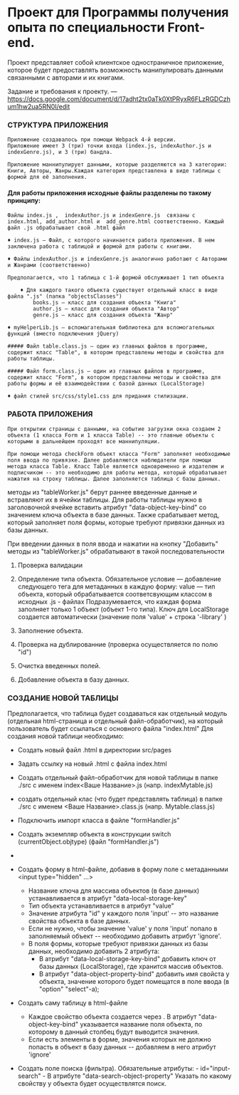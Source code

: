 # Проект для Программы получения опыта по специальности Front-end.

Проект представляет собой клиентское одностраничное приложение, которое будет предоставлять возможность манипулировать данными связанными с авторами и их книгами.


Задание и требования к проекту. — https://docs.google.com/document/d/17adht2tx0aTk0XtPRyxR6FLzRGDCzhum1hw2ua5RN0I/edit

### СТРУКТУРА ПРИЛОЖЕНИЯ

	Приложение создавалось при помощи Webpack 4-й версии. 
	Приложение имеет 3 (три) точки входа (index.js, indexAuthor.js и indexGenre.js), и 3 (три) бандла.

	Приложение маннипулирует данными, которые разделяются на 3 категории: Книги, Авторы, Жанры.Каждая категория представлена в виде таблицы с формой для её заполнения. 

#### Для работы приложения исходные файлы разделены по такому принципу:

	Файлы index.js ,  indexAuthor.js и indexGenre.js  связаны с index.html, add_author.html и  add_genre.html соответственно. Каждый файл .js обрабатывает свой .html файл

	♦ index.js — Файл, с которого начинается работа приложения. В нем заключена работа с таблицой и формой для работы с книгами.

	♦ Файлы indexAuthor.js и indexGenre.js аналогично работают с Авторами и Жанрами (соответственно)

	Предполагается, что 1 таблица с 1-й формой обслуживает 1 тип объекта

		♦ Для каждого такого объекта существует отдельный класс в виде файла ".js" (папка "objectsClasses")
			books.js — класс для создания объекта "Книга"
			author.js — класс для создания объекта "Автор"
			genre.js — класс для создания объекта "Жанр"

	♦ myHelperLib.js — вспомагательная библиотека для вспомогательных функций (вместо подключения jQuery)

	##### Файл table.class.js — один из главных файлов в программе, содержит класс "Table", в котором представлены методы и свойства для работы таблицы.

	##### Файл form.class.js — один из главных файлов в программе, содержит класс "Form", в котором представлены методы и свойства для работы формы и её взаимодействии с базой данных (LocalStorage) 
	
	♦ файл стилей src/css/style1.css для придания стилизации.


### РАБОТА ПРИЛОЖЕНИЯ

	При открытии страницы с данными, на событие загрузки окна создаем 2 объекта (1 класса Form и 1 класса Table) -- это главные объекты с которыми в дальнейшем проходят все маннипуляции.

	При помощи метода checkForm объект класса "Form" заполняет необходимые поля ввода по привязке. Далее добавляются наблюдатели при помощи метода класса Table. Класс Table является одновременно и издателем и подписчиком -- это необходимо для работы метода, который обрабатывает нажатия на строку таблицы. Далее заполняется таблица с базы данных. 



методы из "tableWorker.js" берут раннее введенные данные и встравляют их в ячейки таблицы. Для работы таблицы нужно в заголовочной ячейке <th> вставить атрибут "data-object-key-bind" со значением ключа объекта в базе данных.
Также  срабатывает метод, который заполняет поля формы, которые требуют привязки данных из базы данных.

При введении данных в поля ввода и нажатии на кнопку "Добавить" методы из "tableWorker.js" обрабатывают в такой последовательности
1. Проверка валидации
2. Определение типа объекта. Обязательное условие — добавление следующего тега для метаданных в каждую форму:
		<input type="hidden" id="objtype" value="book" data-local-storage-key="Book-Library">
		value — тип объекта, который обрабатывается соответсвующим классом в исходных .js - файлах
Подразумевается, что каждая форма заполняет только 1 объект (объект 1-го типа). Ключ для LocalStorage создается автоматически (значение поля 'value' + строка '-library' )

3. Заполнение объекта. 
4. Проверка на дублированние (проверка осуществляется по полю "id")
5. Очистка введенных полей.
6. Добавление объекта в базу данных.


### СОЗДАНИЕ НОВОЙ ТАБЛИЦЫ

Предполагается, что таблица будет создаваться как отдельный модуль (отдельная html-страница и отдельный файл-обработчик), на который пользователь будет ссылаться с основного файла "index.html"
Для создания новой таблици необходимо:

- Создать новый файл .html в директории src/pages
- Задать ссылку на новый .html с файла index.html
- Создать отдельный файл-обработчик для новой таблицы в папке ./src с именем index<Ваше Название>.js (напр. indexMytable.js)
- создать отдельный клас (что будет представлять таблица) в папке ./src с именем <Ваше Название>.class.js (напр. Mytable.class.js)
- Подключить импорт класса в файле "formHandler.js"
- Создать экземпляр объекта в конструкции switch (currentObject.objtype) (файл "formHandler.js")
-

- Создать форму в html-файле, добавив в форму поле с метаданными <input type="hidden" ...> 
	- Название ключа для массива объектов (в базе данных) устанавливается в атрибут "data-local-storage-key"
	- Тип объекта устанавливается в атрибут "value"
	- Значение атрибута "id" у каждого поля 'input' -- это название свойства объекта в базе данных.
	- Если не нужно, чтобы значение 'value' у поля 'input' попало в заполняемый объект -- необходимо добавить атрибут 'ignore'.
	- В поля формы, которые требуют привязки данных из базы данных, необходимо добавить 2 атрибута:
		- В атрибут "data-local-storage-key-bind" добавить ключ от базы данных (LocalStorage), где хранится массив объектов. 
		- В атрибут "data-object-property-bind" добавить имя свойста у объекта, значение которого будет помещатся в поле ввода (в "option" "select"-а);
	
- Создать саму таблицу в html-файле
	- Каждое свойство объекта создается через <th>. В атрибут "data-object-key-bind" указывается название поля объекта, по которому в данный столбец будут выводится значения.
	- Если есть элементы в форме, значения которых не должно попасть в объект в базу данных -- добавляем в него атрибут 'ignore'

- Создать поле поиска (фильтра).
	Обязательные атрибуты:
		- id="input-search"
		- В атрибуте "data-search-object-property" Указать по какому свойству у объекта будет осуществлятся поиск.



 


